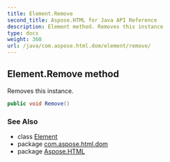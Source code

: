 ```yaml
---
title: Element.Remove
second_title: Aspose.HTML for Java API Reference
description: Element method. Removes this instance
type: docs
weight: 360
url: /java/com.aspose.html.dom/element/remove/
---
```

## Element.Remove method

Removes this instance.

```java
public void Remove()
```

### See Also

* class [Element](../)
* package [com.aspose.html.dom](../../element/)
* package [Aspose.HTML](../../../)
